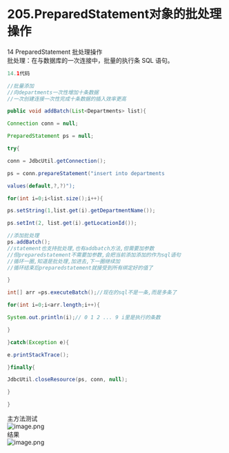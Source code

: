 # 205.PreparedStatement对象的批处理操作

14 PreparedStatement 批处理操作<br />批处理：在与数据库的一次连接中，批量的执行条 SQL 语句。

```java
14.1代码

//批量添加
//向departments一次性增加十条数据
//一次创建连接一次性完成十条数据的插入效率更高

public void addBatch(List<Departments> list){

Connection conn = null;

PreparedStatement ps = null;

try{

conn = JdbcUtil.getConnection();

ps = conn.prepareStatement("insert into departments

values(default,?,?)");

for(int i=0;i<list.size();i++){

ps.setString(1,list.get(i).getDepartmentName());

ps.setInt(2, list.get(i).getLocationId());

//添加批处理
ps.addBatch();
//statement也支持批处理,也有addbatch方法,但需要加参数
//但preparedstatement不需要加参数,会把当前添加添加的作为sql语句
//循环一圈,知道是批处理,加进去,下一圈继续加
//循环结束后preparedstatement就接受到所有绑定好的值了

}

int[] arr =ps.executeBatch();//现在的sql不是一条,而是多条了

for(int i=0;i<arr.length;i++){

System.out.println(i);// 0 1 2 ... 9 i里是执行的条数

}

}catch(Exception e){

e.printStackTrace();

}finally{

JdbcUtil.closeResource(ps, conn, null);

}

}
```
主方法测试<br />![image.png](https://cdn.nlark.com/yuque/0/2019/png/349894/1561186427867-4ee42344-4c3f-417c-9b70-3ee4bf38a077.png#align=left&display=inline&height=127&name=image.png&originHeight=253&originWidth=711&size=126335&status=done&width=355.5)<br />结果<br />![image.png](https://cdn.nlark.com/yuque/0/2019/png/349894/1561186462399-6894a73e-cf30-4870-813f-d2a62a473d38.png#align=left&display=inline&height=288&name=image.png&originHeight=575&originWidth=457&size=124369&status=done&width=228.5)

